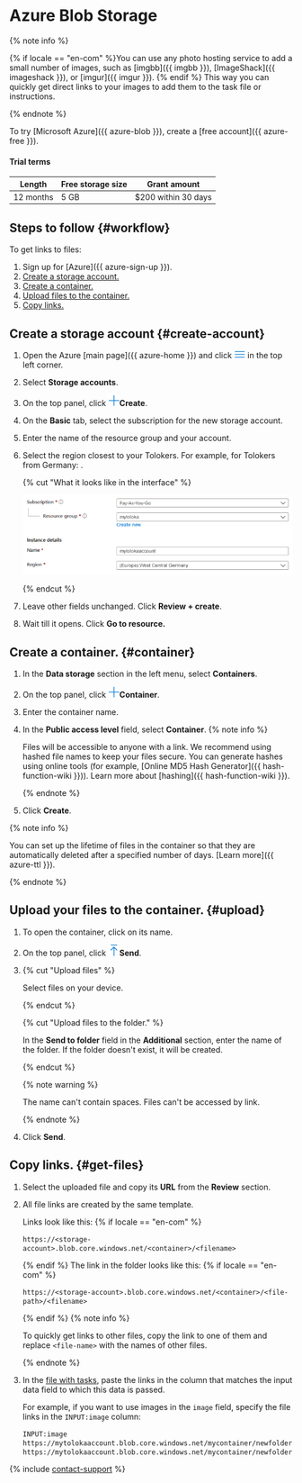 # Azure Blob Storage

{% note info %}

{% if locale == "en-com" %}You can use any photo hosting service to add a small number of images, such as [imgbb]({{ imgbb }}), [ImageShack]({{ imageshack }}), or [imgur]({{ imgur }}). {% endif %} This way you can quickly get direct links to your images to add them to the task file or instructions.

{% endnote %}


To try [Microsoft Azure]({{ azure-blob }}), create a [free account]({{ azure-free }}).

#### Trial terms

Length | Free storage size | Grant amount
----- | ----- | -----
12 months | 5 GB | $200 within 30 days


## Steps to follow {#workflow}

To get links to files:

1. Sign up for [Azure]({{ azure-sign-up }}).
1. [Create a storage account.](#create-account)
1. [Create a container.](#container)
1. [Upload files to the container.](#upload)
1. [Copy links.](#get-files)


## Create a storage account {#create-account}

1. Open the Azure [main page]({{ azure-home }}) and click ![](../_images/tutorials/cloud-storage/azure/more-icon.png) in the top left corner.

1. Select **Storage accounts**.

1. On the top panel, click ![](../_images/tutorials/cloud-storage/azure/plus-icon.png)**Create**.

1. On the **Basic** tab, select the subscription for the new storage account.

1. Enter the name of the resource group and your account.

1. Select the region closest to your Tolokers. For example, for Tolokers from Germany: .

    {% cut "What it looks like in the interface" %}
	
	![](../_images/tutorials/cloud-storage/azure/create-storage-account.png)
	
	{% endcut %}

1. Leave other fields unchanged. Click **Review + create**.

1. Wait till it opens. Click **Go to resource.**



## Create a container. {#container}

1. In the **Data storage** section in the left menu, select **Containers**.

1. On the top panel, click ![](../_images/tutorials/cloud-storage/azure/plus-icon.png)**Container**.

1. Enter the container name.

1. In the **Public access level** field, select **Container**.
    {% note info %}

    Files will be accessible to anyone with a link. We recommend using hashed file names to keep your files secure. You can generate hashes using online tools (for example, [Online MD5 Hash Generator]({{ hash-function-wiki }})). Learn more about [hashing]({{ hash-function-wiki }}).

    {% endnote %}

1. Click **Create**.


{% note info %}

You can set up the lifetime of files in the container so that they are automatically deleted after a specified number of days. [Learn more]({{ azure-ttl }}).

{% endnote %}



## Upload your files to the container. {#upload}

1. To open the container, click on its name.

1. On the top panel, click ![](../_images/tutorials/cloud-storage/azure/send-icon.png)**Send**.

1. {% cut "Upload files" %}

    Select files on your device.
	
	{% endcut %}

    {% cut "Upload files to the folder." %}

    In the **Send to folder** field in the **Additional** section, enter the name of the folder. If the folder doesn't exist, it will be created.
	
	{% endcut %}

    {% note warning %}

    The name can't contain spaces. Files can't be accessed by link.

    {% endnote %}

1. Click **Send**.



## Copy links. {#get-files}

1. Select the uploaded file and copy its **URL** from the **Review** section.

1. All file links are created by the same template.

    Links look like this:
    {% if locale == "en-com" %}
	
    ```
    https://<storage-account>.blob.core.windows.net/<container>/<filename>
    ```
	
    {% endif %}
    The link in the folder looks like this:
    {% if locale == "en-com" %}
	
    ```
    https://<storage-account>.blob.core.windows.net/<container>/<file-path>/<filename>
    ```
	
    {% endif %}
    {% note info %}

    To quickly get links to other files, copy the link to one of them and replace `<file-name>` with the names of other files.

    {% endnote %}

1. In the [file with tasks](pool_csv.md), paste the links in the column that matches the input data field to which this data is passed.

    For example, if you want to use images in the `image` field, specify the file links in the `INPUT:image` column:

    ```
    INPUT:image
    https://mytolokaaccount.blob.core.windows.net/mycontainer/newfolder/image1.png
    https://mytolokaaccount.blob.core.windows.net/mycontainer/newfolder/image2.png
    ```

{% include [contact-support](../_includes/contact-support-new.md) %}
